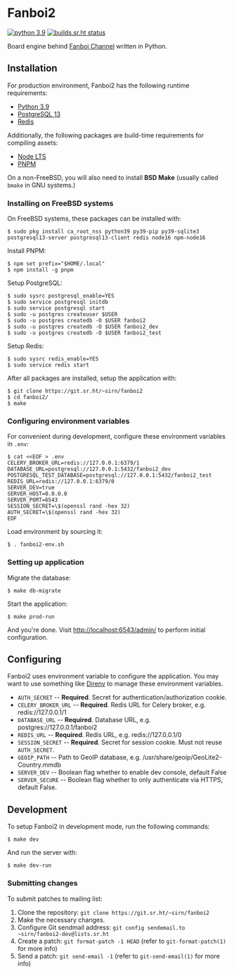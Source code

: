 # Fanboi2

[![python 3.9](https://img.shields.io/badge/python-3.9-blue.svg)](https://docs.python.org/3/whatsnew/3.9.html)
[![builds.sr.ht status](https://builds.sr.ht/~sirn/fanboi2/commits/main/freebsd.yml.svg)](https://builds.sr.ht/~sirn/fanboi2/commits/main/freebsd.yml?)

Board engine behind [Fanboi Channel](https://fanboi.ch/) written in Python.

## Installation

For production environment, Fanboi2 has the following runtime requirements:

-   [Python 3.9](https://www.python.org/downloads/)
-   [PostgreSQL 13](https://www.postgresql.org/)
-   [Redis](https://redis.io/)

Additionally, the following packages are build-time requirements for compiling assets:

-   [Node LTS](https://nodejs.org/)
-   [PNPM](https://github.com/pnpm/pnpm)

On a non-FreeBSD, you will also need to install **BSD Make** (usually called `bmake` in GNU systems.)

### Installing on FreeBSD systems

On FreeBSD systems, these packages can be installed with:

```shellsession
$ sudo pkg install ca_root_nss python39 py39-pip py39-sqlite3 postgresql13-server postgresql13-client redis node16 npm-node16
```

Install PNPM:

```shellsession
$ npm set prefix="$HOME/.local"
$ npm install -g pnpm
```

Setup PostgreSQL:

```shellsession
$ sudo sysrc postgresql_enable=YES
$ sudo service postgresql initdb
$ sudo service postgresql start
$ sudo -u postgres createuser $USER
$ sudo -u postgres createdb -O $USER fanboi2
$ sudo -u postgres createdb -O $USER fanboi2_dev
$ sudo -u postgres createdb -O $USER fanboi2_test
```

Setup Redis:

```shellsession
$ sudo sysrc redis_enable=YES
$ sudo service redis start
```

After all packages are installed, setup the application with:

```shellsession
$ git clone https://git.sr.ht/~sirn/fanboi2
$ cd fanboi2/
$ make
```

### Configuring environment variables

For convenient during development, configure these environment variables in `.env`:

```shellsession
$ cat <<EOF > .env
CELERY_BROKER_URL=redis://127.0.0.1:6379/1
DATABASE_URL=postgresql://127.0.0.1:5432/fanboi2_dev
POSTGRESQL_TEST_DATABASE=postgresql://127.0.0.1:5432/fanboi2_test
REDIS_URL=redis://127.0.0.1:6379/0
SERVER_DEV=true
SERVER_HOST=0.0.0.0
SERVER_PORT=6543
SESSION_SECRET=\$(openssl rand -hex 32)
AUTH_SECRET=\$(openssl rand -hex 32)
EOF
```

Load environment by sourcing it:

```shellsession
$ . fanboi2-env.sh
```

### Setting up application

Migrate the database:

```shellsession
$ make db-migrate
```

Start the application:

```shellsession
$ make prod-run
```

And you're done. Visit <http://localhost:6543/admin/> to perform initial configuration.

## Configuring

Fanboi2 uses environment variable to configure the application. You may want to use something like [Direnv](https://github.com/direnv/direnv) to manage these environment variables.

-   `AUTH_SECRET` -- **Required**. Secret for authentication/authorization cookie.
-   `CELERY_BROKER_URL` -- **Required**. Redis URL for Celery broker, e.g. redis://127.0.0.1/1
-   `DATABASE_URL` -- **Required**. Database URL, e.g. postgres://127.0.0.1/fanboi2
-   `REDIS_URL` -- **Required**. Redis URL, e.g. redis://127.0.0.1/0
-   `SESSION_SECRET` -- **Required**. Secret for session cookie. Must not reuse `AUTH_SECRET`.
-   `GEOIP_PATH` -- Path to GeoIP database, e.g. /usr/share/geoip/GeoLite2-Country.mmdb
-   `SERVER_DEV` -- Boolean flag whether to enable dev console, default False
-   `SERVER_SECURE` -- Boolean flag whether to only authenticate via HTTPS, default False.

## Development

To setup Fanboi2 in development mode, run the following commands:

```shellsession
$ make dev
```

And run the server with:

```shellsession
$ make dev-run
```

### Submitting changes

To submit patches to mailing list:

1.  Clone the repository: `git clone https://git.sr.ht/~sirn/fanboi2`
2.  Make the necessary changes.
3.  Configure Git sendmail address: `git config sendemail.to ~sirn/fanboi2-dev@lists.sr.ht`
4.  Create a patch: `git format-patch -1 HEAD` (refer to `git-format-patch(1)` for more info)
5.  Send a patch: `git send-email -1` (refer to `git-send-email(1)` for more info)
